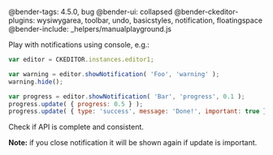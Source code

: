 @bender-tags: 4.5.0, bug
@bender-ui: collapsed
@bender-ckeditor-plugins: wysiwygarea, toolbar, undo, basicstyles, notification, floatingspace
@bender-include: _helpers/manualplayground.js

Play with notifications using console, e.g.:

```js
var editor = CKEDITOR.instances.editor1;

var warning = editor.showNotification( 'Foo', 'warning' );
warning.hide();

var progress = editor.showNotification( 'Bar', 'progress', 0.1 );
progress.update( { progress: 0.5 } );
progress.update( { type: 'success', message: 'Done!', important: true } );
```

Check if API is complete and consistent.

**Note:** if you close notification it will be shown again if update is important.
